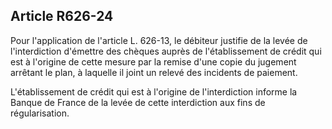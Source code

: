 Article R626-24
----
Pour l'application de l'article L. 626-13, le débiteur justifie de la levée de
l'interdiction d'émettre des chèques auprès de l'établissement de crédit qui est
à l'origine de cette mesure par la remise d'une copie du jugement arrêtant le
plan, à laquelle il joint un relevé des incidents de paiement.

L'établissement de crédit qui est à l'origine de l'interdiction informe la
Banque de France de la levée de cette interdiction aux fins de régularisation.
